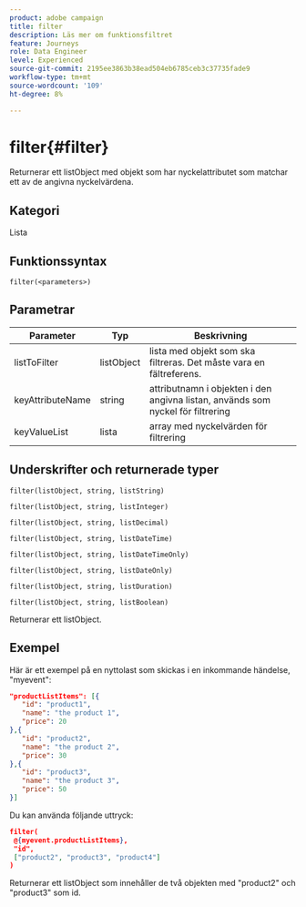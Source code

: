 ```yaml
---
product: adobe campaign
title: filter
description: Läs mer om funktionsfiltret
feature: Journeys
role: Data Engineer
level: Experienced
source-git-commit: 2195ee3863b38ead504eb6785ceb3c37735fade9
workflow-type: tm+mt
source-wordcount: '109'
ht-degree: 8%

---
```


# filter{#filter}

Returnerar ett listObject med objekt som har nyckelattributet som matchar ett av de angivna nyckelvärdena.

## Kategori

Lista

## Funktionssyntax

`filter(<parameters>)`

## Parametrar

| Parameter | Typ | Beskrivning |
|-----------|------------------|------------------|
| listToFilter | listObject | lista med objekt som ska filtreras. Det måste vara en fältreferens. |
| keyAttributeName | string | attributnamn i objekten i den angivna listan, används som nyckel för filtrering |
| keyValueList | lista | array med nyckelvärden för filtrering |

## Underskrifter och returnerade typer

`filter(listObject, string, listString)`

`filter(listObject, string, listInteger)`

`filter(listObject, string, listDecimal)`

`filter(listObject, string, listDateTime)`

`filter(listObject, string, listDateTimeOnly)`

`filter(listObject, string, listDateOnly)`

`filter(listObject, string, listDuration)`

`filter(listObject, string, listBoolean)`

Returnerar ett listObject.

## Exempel

Här är ett exempel på en nyttolast som skickas i en inkommande händelse, &quot;myevent&quot;:

```json
"productListItems": [{
   "id": "product1",
   "name": "the product 1",
   "price": 20
},{
   "id": "product2",
   "name": "the product 2",
   "price": 30
},{
   "id": "product3",
   "name": "the product 3",
   "price": 50
}]
```

Du kan använda följande uttryck:

```json
filter(
 @{myevent.productListItems},
 "id", 
 ["product2", "product3", "product4"]
)
```

Returnerar ett listObject som innehåller de två objekten med &quot;product2&quot; och &quot;product3&quot; som id.
